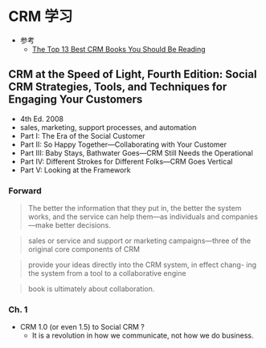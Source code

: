 # CRM 学习

* 参考
  * [The Top 13 Best CRM Books You Should Be Reading](https://solutionsreview.com/crm/2019/06/27/the-top-best-crm-books-you-should-be-reading/)

## CRM at the Speed of Light, Fourth Edition: Social CRM Strategies, Tools, and Techniques for Engaging Your Customers
* 4th Ed. 2008
* sales, marketing, support processes, and automation
* Part I: The Era of the Social Customer
* Part II: So Happy Together—Collaborating with Your Customer
* Part III: Baby Stays, Bathwater Goes—CRM Still Needs the Operational
* Part IV: Different Strokes for Different Folks—CRM Goes Vertical
* Part V: Looking at the Framework


### Forward
> The better the information that they put in, the better the system works, and the service can help them—as individuals and companies—make better decisions.

> sales or service and support or marketing campaigns—three of the original core components of CRM

> provide your ideas directly into the CRM system, in effect chang- ing the system from a tool to a collaborative engine

> book is ultimately about collaboration.

### Ch. 1
* CRM 1.0 (or even 1.5) to Social CRM ?
  * It is a revolution in how we communicate, not how we do business.
